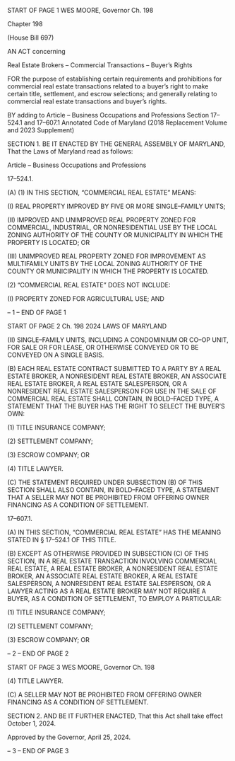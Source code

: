 START OF PAGE 1
WES MOORE, Governor Ch. 198

Chapter 198

(House Bill 697)

AN ACT concerning

Real Estate Brokers – Commercial Transactions – Buyer’s Rights

FOR the purpose of establishing certain requirements and prohibitions for commercial real
estate transactions related to a buyer’s right to make certain title, settlement, and
escrow selections; and generally relating to commercial real estate transactions and
buyer’s rights.

BY adding to
Article – Business Occupations and Professions
Section 17–524.1 and 17–607.1
Annotated Code of Maryland
(2018 Replacement Volume and 2023 Supplement)

SECTION 1. BE IT ENACTED BY THE GENERAL ASSEMBLY OF MARYLAND,
That the Laws of Maryland read as follows:

Article – Business Occupations and Professions

17–524.1.

(A) (1) IN THIS SECTION, “COMMERCIAL REAL ESTATE” MEANS:

(I) REAL PROPERTY IMPROVED BY FIVE OR MORE
SINGLE–FAMILY UNITS;

(II) IMPROVED AND UNIMPROVED REAL PROPERTY ZONED FOR
COMMERCIAL, INDUSTRIAL, OR NONRESIDENTIAL USE BY THE LOCAL ZONING
AUTHORITY OF THE COUNTY OR MUNICIPALITY IN WHICH THE PROPERTY IS
LOCATED; OR

(III) UNIMPROVED REAL PROPERTY ZONED FOR IMPROVEMENT
AS MULTIFAMILY UNITS BY THE LOCAL ZONING AUTHORITY OF THE COUNTY OR
MUNICIPALITY IN WHICH THE PROPERTY IS LOCATED.

(2) “COMMERCIAL REAL ESTATE” DOES NOT INCLUDE:

(I) PROPERTY ZONED FOR AGRICULTURAL USE; AND

– 1 –
END OF PAGE 1

START OF PAGE 2
Ch. 198 2024 LAWS OF MARYLAND

(II) SINGLE–FAMILY UNITS, INCLUDING A CONDOMINIUM OR
CO–OP UNIT, FOR SALE OR FOR LEASE, OR OTHERWISE CONVEYED OR TO BE
CONVEYED ON A SINGLE BASIS.

(B) EACH REAL ESTATE CONTRACT SUBMITTED TO A PARTY BY A REAL
ESTATE BROKER, A NONRESIDENT REAL ESTATE BROKER, AN ASSOCIATE REAL
ESTATE BROKER, A REAL ESTATE SALESPERSON, OR A NONRESIDENT REAL ESTATE
SALESPERSON FOR USE IN THE SALE OF COMMERCIAL REAL ESTATE SHALL
CONTAIN, IN BOLD–FACED TYPE, A STATEMENT THAT THE BUYER HAS THE RIGHT TO
SELECT THE BUYER’S OWN:

(1) TITLE INSURANCE COMPANY;

(2) SETTLEMENT COMPANY;

(3) ESCROW COMPANY; OR

(4) TITLE LAWYER.

(C) THE STATEMENT REQUIRED UNDER SUBSECTION (B) OF THIS SECTION
SHALL ALSO CONTAIN, IN BOLD–FACED TYPE, A STATEMENT THAT A SELLER MAY
NOT BE PROHIBITED FROM OFFERING OWNER FINANCING AS A CONDITION OF
SETTLEMENT.

17–607.1.

(A) IN THIS SECTION, “COMMERCIAL REAL ESTATE” HAS THE MEANING
STATED IN § 17–524.1 OF THIS TITLE.

(B) EXCEPT AS OTHERWISE PROVIDED IN SUBSECTION (C) OF THIS
SECTION, IN A REAL ESTATE TRANSACTION INVOLVING COMMERCIAL REAL ESTATE,
A REAL ESTATE BROKER, A NONRESIDENT REAL ESTATE BROKER, AN ASSOCIATE
REAL ESTATE BROKER, A REAL ESTATE SALESPERSON, A NONRESIDENT REAL
ESTATE SALESPERSON, OR A LAWYER ACTING AS A REAL ESTATE BROKER MAY NOT
REQUIRE A BUYER, AS A CONDITION OF SETTLEMENT, TO EMPLOY A PARTICULAR:

(1) TITLE INSURANCE COMPANY;

(2) SETTLEMENT COMPANY;

(3) ESCROW COMPANY; OR

– 2 –
END OF PAGE 2

START OF PAGE 3
WES MOORE, Governor Ch. 198

(4) TITLE LAWYER.

(C) A SELLER MAY NOT BE PROHIBITED FROM OFFERING OWNER
FINANCING AS A CONDITION OF SETTLEMENT.

SECTION 2. AND BE IT FURTHER ENACTED, That this Act shall take effect
October 1, 2024.

Approved by the Governor, April 25, 2024.

– 3 –
END OF PAGE 3